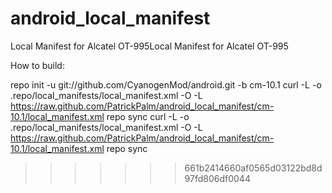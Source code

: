 android_local_manifest
======================

Local Manifest for Alcatel OT-995Local Manifest for Alcatel OT-995

How to build:

repo init -u git://github.com/CyanogenMod/android.git -b cm-10.1
curl -L -o .repo/local_manifests/local_manifest.xml -O -L https://raw.github.com/PatrickPalm/android_local_manifest/cm-10.1/local_manifest.xml
repo sync
curl -L -o .repo/local_manifests/local_manifest.xml -O -L https://raw.github.com/PatrickPalm/android_local_manifest/cm-10.1/local_manifest.xml
repo sync
>>>>>>> 661b2414660af0565d03122bd8d97fd806df0044
